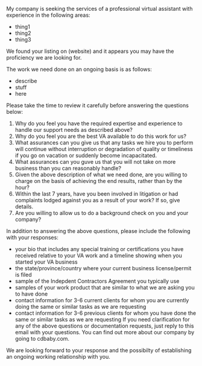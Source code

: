 
My company is seeking the services of a professional virtual assistant with experience in the following areas:
- thing1
- thing2
- thing3

We found your listing on (website) and it appears you may have the proficiency we are looking for.

The work we need done on an ongoing basis is as follows:
- describe
- stuff
- here

Please take the time to review it carefully before answering the questions below:
1. Why do you feel you have the required expertise and experience to handle our support needs as described above?
2. Why do you feel you are the best VA available to do this work for us?
3. What assurances can you give us that any tasks we hire you to perform will continue without interruption or degradation of quality or timeliness if you go on vacation or suddenly become incapacitated.
4. What assurances can you guve us that you will not take on more business than you can reasonably handle?
5. Given the above description of what we need done, are you willing to charge on the basis of achieving the end results, rather than by the hour?
6. Within the last 7 years, have you been involved in litigation or had complaints lodged against you as a result of your work? If so, give details.
7. Are you willing to allow us to do a background check on you and your company?

In addition to answering the above questions, please include the following with your responses:
- your bio that includes any special training or certifications you have received relative to your VA work and a timeline showing when you started your VA business
- the state/province/country where your current business license/permit is filed
- sample of the Indepdent Contractors Agreement you typically use
- samples of your work product that are similar to what we are asking you to have done
- contact information for 3-6 current clients for whom you are currently doing the same or similar tasks as we are requesting
- contact information for 3-6 previous clients for whom you have done the same or similar tasks as we are requesting
If you need clarification for any of the above questions or documentation requests, just reply to this email with your questions. You can find out more about our company by going to cdbaby.com.

We are looking forward to your response and the possibilty of establishing an ongoing working relationship with you.
